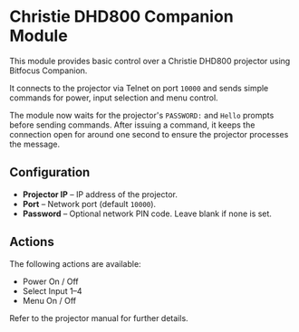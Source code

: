 # Christie DHD800 Companion Module

This module provides basic control over a Christie DHD800 projector using Bitfocus Companion.

It connects to the projector via Telnet on port `10000` and sends simple commands for
power, input selection and menu control.

The module now waits for the projector's `PASSWORD:` and `Hello` prompts before
sending commands. After issuing a command, it keeps the connection open for
around one second to ensure the projector processes the message.

## Configuration

- **Projector IP** – IP address of the projector.
- **Port** – Network port (default `10000`).
- **Password** – Optional network PIN code. Leave blank if none is set.

## Actions

The following actions are available:

- Power On / Off
- Select Input 1–4
- Menu On / Off

Refer to the projector manual for further details.
